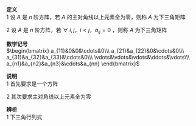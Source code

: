**定义**  
1 设 $A$ 是 $n$ 阶方阵，若 $A$ 的主对角线以上元素全为零，则称 $A$ 为下三角矩阵  
  
2 设 $A$ 是 $n$ 阶方阵，若 $\forall\ i,j，i<j，a_{ij}=0$ ，则称 $A$ 为下三角矩阵  
  
**数学记号**  
 $\begin{bmatrix}  
a_{11}&0&0&\cdots&0\\\  
a_{21}&a_{22}&0&\cdots&0\\\  
a_{31}&a_{32}&a_{33}&\cdots&0\\\  
\vdots&\vdots&\vdots&\ddots&\vdots\\\  
a_{n1}&a_{n2}&a_{n3}&\cdots&a_{nn}  
\end{bmatrix}$  
  
**说明**  
1 首先要求是一个方阵  
  
2 其次要求主对角线以上元素全为零  
  
**辨析**  
1 下三角行列式  
